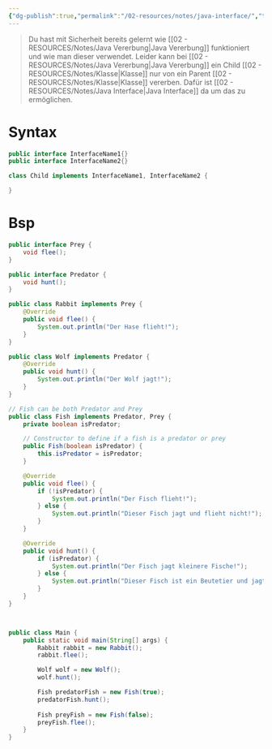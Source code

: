 ```yaml
---
{"dg-publish":true,"permalink":"/02-resources/notes/java-interface/","tags":["code/java","code/OOP/vererbung"],"noteIcon":"","updated":"2025-08-26T16:35:05.042+02:00"}
---
```


>Du hast mit Sicherheit bereits gelernt wie [[02 - RESOURCES/Notes/Java Vererbung\|Java Vererbung]] funktioniert und wie man dieser verwendet.
>Leider kann bei [[02 - RESOURCES/Notes/Java Vererbung\|Java Vererbung]] ein Child [[02 - RESOURCES/Notes/Klasse\|Klasse]] nur von ein Parent [[02 - RESOURCES/Notes/Klasse\|Klasse]] vererben.
>Dafür ist [[02 - RESOURCES/Notes/Java Interface\|Java Interface]] da um das zu ermöglichen.

# Syntax

```java
public interface InterfaceName1{}
public interface InterfaceName2{}

class Child implements InterfaceName1, InterfaceName2 {

}
```


# Bsp
```java
public interface Prey {
    void flee();
}

public interface Predator {
    void hunt();
}

public class Rabbit implements Prey {
    @Override
    public void flee() {
        System.out.println("Der Hase flieht!");
    }
}

public class Wolf implements Predator {
    @Override
    public void hunt() {
        System.out.println("Der Wolf jagt!");
    }
}

// Fish can be both Predator and Prey
public class Fish implements Predator, Prey {
    private boolean isPredator;

    // Constructor to define if a fish is a predator or prey
    public Fish(boolean isPredator) {
        this.isPredator = isPredator;
    }

    @Override
    public void flee() {
        if (!isPredator) {
            System.out.println("Der Fisch flieht!");
        } else {
            System.out.println("Dieser Fisch jagt und flieht nicht!");
        }
    }

    @Override
    public void hunt() {
        if (isPredator) {
            System.out.println("Der Fisch jagt kleinere Fische!");
        } else {
            System.out.println("Dieser Fisch ist ein Beutetier und jagt nicht!");
        }
    }
}



public class Main {
    public static void main(String[] args) {
        Rabbit rabbit = new Rabbit();
        rabbit.flee();

        Wolf wolf = new Wolf();
        wolf.hunt();

        Fish predatorFish = new Fish(true);
        predatorFish.hunt();
        
        Fish preyFish = new Fish(false);
        preyFish.flee();
    }
}

```